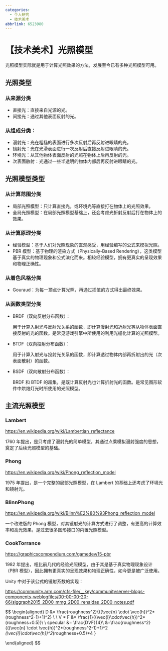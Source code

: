 ```yaml
---
categories:
  - 个人研究
  - 技术美术
abbrlink: 6523980
---
```

# 【技术美术】光照模型

光照模型实际就是用于计算光照效果的方法，发展至今已有多种光照模型可用。

## 光照类型

### 从来源分类

- 直接光：直接来自光源的光。
- 间接光：通过其他表面反射的光。

### 从组成分类：

- 漫射光：光在粗糙的表面进行多次反射后再反射进眼睛的光。
- 镜射光：光在光滑表面进行一次反射后直接反射进眼睛的光。
- 环境光：从其他物体表面反射的光照在物体上后再反射的光。
- 次表面散射：光通过一些半透明的物体内部后再反射进眼睛的光。

## 光照模型类型

### 从计算范围分类

- 局部光照模型：只计算直接光，或环境光等直接打在物体上的光照效果。
- 全局光照模型：在局部光照模型基础上，还会考虑光折射反射后打在物体上的效果。

### 从计算原理分类

- 经验模型：基于人们对光照现象的直观感受，用经验编写的公式来模拟光照。
- PBR 模型：基于物理的渲染方式（Physically-Based Rendering），这类模型基于真实的物理现象和公式演化而来。相较经验模型，拥有更真实的呈现效果和物理正确性。

### 从着色风格分类

- Gouraud：为每一顶点计算光照，再通过插值的方式得出最终效果。

### 从函数类型分类

- BRDF（双向反射分布函数）：

  用于计算入射光与反射光关系的函数，即计算漫射光和近射光等从物体表面直接反射的光的函数。是常见游戏引擎中所使用的利用光栅化计算的光照模型。

- BTDF（双向投射分布函数）：

  用于计算入射光与投射光关系的函数，即计算透过物体内部再折射出的光（次表面散射）的函数。

- BSDF（双向散射分布函数）：

  BRDF 和 BTDF 的超集，是既计算反射光也计算折射光的函数。是常见图形软件中烘焙灯光时所使用的光照模型。

## 主流光照模型

### Lambert

https://en.wikipedia.org/wiki/Lambertian_reflectance

1760 年提出，是只考虑了漫射光的简单模型，其通过点乘模拟漫射强度的思想，奠定了后续光照模型的基础。

### Phong

https://en.wikipedia.org/wiki/Phong_reflection_model

1975 年提出，是一个完整的局部光照模型，在 Lambert 的基础上还考虑了环境光和镜射光。

### BlinnPhong

https://en.wikipedia.org/wiki/Blinn%E2%80%93Phong_reflection_model

一个改进版的 Phong 模型，对其镜射光的计算方式进行了调整，有更高的计算效率和高光效果，是过去很多图形接口的内置光照模型。

### CookTorrance

https://graphicscompendium.com/gamedev/15-pbr

1982 年提出，相比前几代的经验光照模型，由于其是基于真实物理现象设计（PBR 模型），因此拥有更真实的呈现效果和物理正确性，如今更是被广泛使用。

Unity 中对于该公式的镜射系数的实现：

https://community.arm.com/cfs-file/__key/communityserver-blogs-components-weblogfiles/00-00-00-20-66/siggraph2015_2D00_mmg_2D00_renaldas_2D00_notes.pdf

$$
\begin{aligned}
D &= \frac{roughness^2}{((\vec{n} \cdot \vec{h})^2*(roughness^2-1)+1)^2} \\
\\
V * F &= \frac{1}{(\vec{l}\cdot\vec{h})^2*(roughness+0.5)}\\
\\
specular &= \frac{D*V*F}{4}\\
&=\frac{roughness^2}{((\vec{n} \cdot \vec{h})^2*(roughness^2-1)+1)^2 *(\vec{l}\cdot\vec{h})^2*(roughness+0.5)*4 }



\end{aligned}
$$
